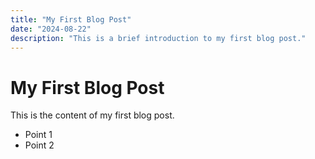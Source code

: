 ```yaml
---
title: "My First Blog Post"
date: "2024-08-22"
description: "This is a brief introduction to my first blog post."
---
```


# My First Blog Post

This is the content of my first blog post.

- Point 1
- Point 2
